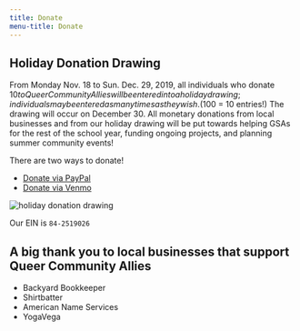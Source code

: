```yaml
---
title: Donate
menu-title: Donate
---
```


## Holiday Donation Drawing

From Monday Nov. 18 to Sun. Dec. 29, 2019, all individuals who donate $10 to Queer Community Allies will be entered into a holiday drawing; individuals may be entered as many times as they wish. ($100 = 10 entries!) The drawing will occur on December 30. All monetary donations from local businesses and from our holiday drawing will be put towards helping GSAs for the rest of the school year, funding ongoing projects, and planning summer community events! 

There are two ways to donate!

- [Donate via PayPal](/donate/paypal)
- [Donate via Venmo](/donate/venmo)

![holiday donation drawing](files/holiday%20drawing%20small.jpg)

Our EIN is `84-2519026`


## A big thank you to local businesses that support Queer Community Allies

- Backyard Bookkeeper
- Shirtbatter
- American Name Services
- YogaVega

